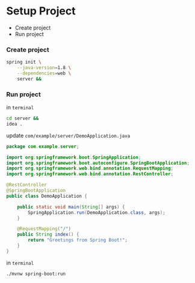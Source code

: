 # Setup Project
* Create project
* Run project

### Create project
```sh
spring init \
    --java-version=1.8 \
    --dependencies=web \
    server &&
```

### Run project
in `terminal`
```sh
cd server &&
idea .
```
update `com/example/server/DemoApplication.java`
```java
package com.example.server;

import org.springframework.boot.SpringApplication;
import org.springframework.boot.autoconfigure.SpringBootApplication;
import org.springframework.web.bind.annotation.RequestMapping;
import org.springframework.web.bind.annotation.RestController;

@RestController
@SpringBootApplication
public class DemoApplication {

	public static void main(String[] args) {
		SpringApplication.run(DemoApplication.class, args);
	}

	@RequestMapping("/")
	public String index() {
		return "Greetings from Spring Boot!";
	}
}
```
in `terminal`
```sh
./mvnw spring-boot:run
```
